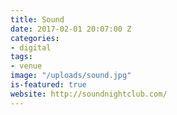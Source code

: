 ```yaml
---
title: Sound
date: 2017-02-01 20:07:00 Z
categories:
- digital
tags:
- venue
image: "/uploads/sound.jpg"
is-featured: true
website: http://soundnightclub.com/
---
```


